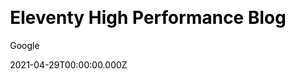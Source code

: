 ---
title: Eleventy High Performance Blog
github: https://github.com/google/eleventy-high-performance-blog
demo: https://www.industrialempathy.com/posts/eleventy-high-performance-blog/
license: MIT
author: Google
author_link: ''
author_twitter: GoogleOSS
date: 2021-04-29T00:00:00.000Z
ssg:
  - Eleventy
cms:
  - NetlifyCMS
css: null
category:
  - Blog
description: >-
  A high performance blog template for the 11ty static site generator.A starter
  repository for building a blog with the Eleventy static site generator
  implementing a wide range of performance best practices.
draft: true
publish_date: '2020-09-04T08:16:00Z'
update_date: '2022-07-28T06:58:21Z'
github_star: 3722
github_fork: 252
---